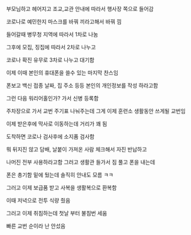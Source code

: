 부모님하고 헤어지고 조교,교관 안내에 따라서 행사장 쪽으로 들어감

코로나로 예민한지 마스크를 바꿔 끼라고해서 바꿔 낌

들어갈때 병무청 지역에 따라서 1차로 나눔

그후에 모집, 징집에 따라서 2차로 나누고

코로나 확진 유무로 3차로 나누고 대기함

이제 이때 본인의 휴대폰을 쓸수 있는 마지막 찬스임

폰보고 백신 접종 날짜, 집 주소 등등 본인의 개인정보를 작성 하라고함

그런 다음 워리어홀인가? 가서 신병 등록함

주차장으로 가서 교번 주기표 나눠주는데 그게 이제 훈련소 생활동안 쓰게될 교번임

이제 받은후에 막사로 이동하는데 거리가 꽤 됨

도착하면 코로나 검사후에 소지품 검사함

뭐 뒤지진 않고 담배, 날붙이 가져온 사람 체크해서 자진 반납하고

나머진 전부 사용하라고함 그러고 생활관 들가서 짐 풀고 폰을 내는데

폰은 총기함 밑에 뒀는데 솔직히 안내도 모름 ㅋㅋ

그러고 이제 보급품 받고 사복을 생활복으로 환복함

이때 저녁으로 전투 식량 줬음

그러고 이제 취침하는데 첫날 부터 불침번 세움

빠른 교번 순이라 난 안섰음


